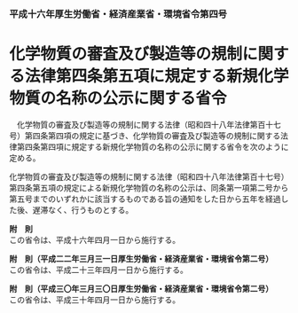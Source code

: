 ### 平成十六年厚生労働省・経済産業省・環境省令第四号  
# 化学物質の審査及び製造等の規制に関する法律第四条第五項に規定する新規化学物質の名称の公示に関する省令  
　化学物質の審査及び製造等の規制に関する法律（昭和四十八年法律第百十七号）第四条第四項の規定に基づき、化学物質の審査及び製造等の規制に関する法律第四条第四項に規定する新規化学物質の名称の公示に関する省令を次のように定める。  
  
化学物質の審査及び製造等の規制に関する法律（昭和四十八年法律第百十七号）第四条第五項の規定による新規化学物質の名称の公示は、同条第一項第二号から第五号までのいずれかに該当するものである旨の通知をした日から五年を経過した後、遅滞なく、行うものとする。  
  
**附　則**  
この省令は、平成十六年四月一日から施行する。  
  
**附　則（平成二二年三月三一日厚生労働省・経済産業省・環境省令第二号）**  
この省令は、平成二十三年四月一日から施行する。  
  
**附　則（平成三〇年三月三〇日厚生労働省・経済産業省・環境省令第二号）**  
この省令は、平成三十年四月一日から施行する。  
  
